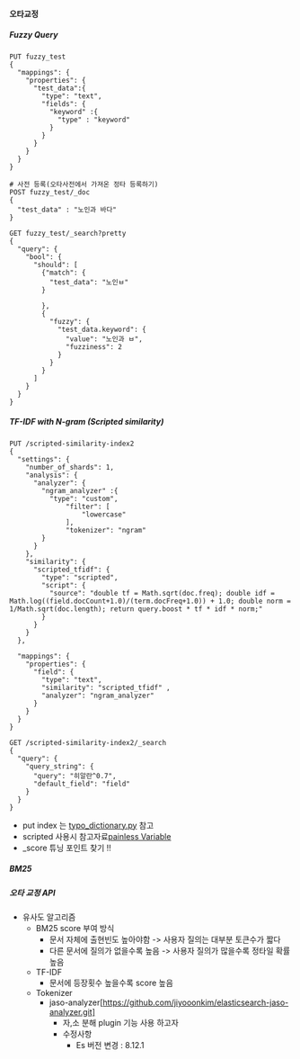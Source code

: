 #### 오타교정

##### Fuzzy Query
``` 
PUT fuzzy_test
{
  "mappings": {
    "properties": {
      "test_data":{
        "type": "text",
        "fields": {
          "keyword" :{
            "type" : "keyword"
          }
        }
      }
    }
  }
}

```
```
# 사전 등록(오타사전에서 가져온 정타 등록하기)
POST fuzzy_test/_doc
{
  "test_data" : "노인과 바다"
}

``` 

``` 
GET fuzzy_test/_search?pretty
{
  "query": {
    "bool": {
      "should": [
        {"match": {
          "test_data": "노인ㅂ"
        }
          
        },
        {
          "fuzzy": {
            "test_data.keyword": {
              "value": "노인과 ㅂ",
              "fuzziness": 2
            }
          }
        }
      ]
    }
  }
} 
``` 


##### TF-IDF with N-gram (Scripted similarity)
```
PUT /scripted-similarity-index2 
{
  "settings": {
    "number_of_shards": 1,
    "analysis": {
      "analyzer": {
        "ngram_analyzer" :{
          "type": "custom",
              "filter": [
                  "lowercase"
              ],
              "tokenizer": "ngram"
        }
      }
    }, 
    "similarity": {
      "scripted_tfidf": {
        "type": "scripted",
        "script": {
          "source": "double tf = Math.sqrt(doc.freq); double idf = Math.log((field.docCount+1.0)/(term.docFreq+1.0)) + 1.0; double norm = 1/Math.sqrt(doc.length); return query.boost * tf * idf * norm;"
        }
      }
    }
  }, 
  
  "mappings": {
    "properties": {
      "field": {
        "type": "text",
        "similarity": "scripted_tfidf" ,
        "analyzer": "ngram_analyzer"
      }
    }
  }
}
```

```
GET /scripted-similarity-index2/_search
{
  "query": {
    "query_string": { 
      "query": "히알란^0.7",
      "default_field": "field"
    }
  }
}
```

+ put index 는 [typo_dictionary.py](https://github.com/jiyooonkim/data-engineer/blob/main/commerce/src/nlp/typo_dictionary.py) 참고
+ scripted 사용시 참고자료[painless Variable](https://www.elastic.co/guide/en/elasticsearch/painless/current/painless-similarity-context.html)
+ _score 튜닝 포인트 찾기 !! 


##### BM25 



##### 오타 교정 API 
+ 유사도 알고리즘
  + BM25 score 부여 방식
    + 문서 자체에 출현빈도 높아야함 -> 사용자 질의는 대부분 토큰수가 짧다 
    + 다른 문서에 질의가 없을수록 높음 -> 사용자 질의가 많을수록 정타일 확률 높음  
  + TF-IDF
    + 문서에 등장횟수 높을수록 score 높음
  + Tokenizer
    + jaso-analyzer[https://github.com/jiyooonkim/elasticsearch-jaso-analyzer.git]
      + 자,소 분해 plugin 기능 사용 하고자
      + 수정사항 
        + Es 버전 변경 : 8.12.1
        




